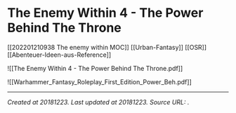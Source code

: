 # The Enemy Within 4 - The Power Behind The Throne
 [[202201210938 The enemy within MOC]] [[Urban-Fantasy]] [[OSR]] [[Abenteuer-Ideen-aus-Reference]]


![[The Enemy Within 4 - The Power Behind The Throne.pdf]]


![[Warhammer_Fantasy_Roleplay_First_Edition_Power_Beh.pdf]]


---

_Created at 20181223._
_Last updated at 20181223._
_Source URL: [](https://thetrove.net//Books/Warhammer/Fantasy/Roleplay/1st%20edition/The%20Enemy%20Within%204%20-%20The%20Power%20Behind%20The%20Throne.pdf)._



